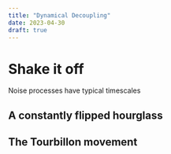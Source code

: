 ```yaml
---
title: "Dynamical Decoupling"
date: 2023-04-30
draft: true
---
```


# Shake it off

Noise processes have typical timescales

## A constantly flipped hourglass 

## The Tourbillon movement

##
